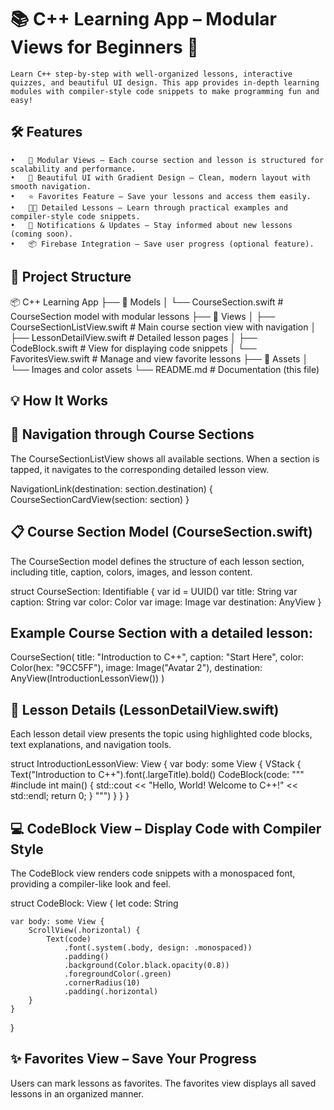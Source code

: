 # 📚 C++ Learning App – Modular Views for Beginners 🚀

	Learn C++ step-by-step with well-organized lessons, interactive quizzes, and beautiful UI design. This app provides in-depth learning modules with compiler-style code snippets to make programming fun and easy!

## 🛠 Features

	•	🧩 Modular Views – Each course section and lesson is structured for scalability and performance.
	•	🎨 Beautiful UI with Gradient Design – Clean, modern layout with smooth navigation.
	•	⭐ Favorites Feature – Save your lessons and access them easily.
	•	🧑‍🏫 Detailed Lessons – Learn through practical examples and compiler-style code snippets.
	•	🔔 Notifications & Updates – Stay informed about new lessons (coming soon).
	•	📦 Firebase Integration – Save user progress (optional feature).

## 📂 Project Structure

📦 C++ Learning App
├── 📂 Models
│   └── CourseSection.swift      # CourseSection model with modular lessons
├── 📂 Views
│   ├── CourseSectionListView.swift  # Main course section view with navigation
│   ├── LessonDetailView.swift      # Detailed lesson pages
│   ├── CodeBlock.swift             # View for displaying code snippets
│   └── FavoritesView.swift         # Manage and view favorite lessons
├── 📂 Assets
│   └── Images and color assets
└── README.md                     # Documentation (this file)

## 💡 How It Works

## 🔗 Navigation through Course Sections

The CourseSectionListView shows all available sections. When a section is tapped, it navigates to the corresponding detailed lesson view.

NavigationLink(destination: section.destination) {
    CourseSectionCardView(section: section)
}

## 📋 Course Section Model (CourseSection.swift)

The CourseSection model defines the structure of each lesson section, including title, caption, colors, images, and lesson content.

struct CourseSection: Identifiable {
    var id = UUID()
    var title: String
    var caption: String
    var color: Color
    var image: Image
    var destination: AnyView
}

## Example Course Section with a detailed lesson:

CourseSection(
    title: "Introduction to C++",
    caption: "Start Here",
    color: Color(hex: "9CC5FF"),
    image: Image("Avatar 2"),
    destination: AnyView(IntroductionLessonView())
)

## 📘 Lesson Details (LessonDetailView.swift)

Each lesson detail view presents the topic using highlighted code blocks, text explanations, and navigation tools.

struct IntroductionLessonView: View {
    var body: some View {
        VStack {
            Text("Introduction to C++").font(.largeTitle).bold()
            CodeBlock(code: """
            #include <iostream>
            int main() {
                std::cout << "Hello, World! Welcome to C++!" << std::endl;
                return 0;
            }
            """)
        }
    }
}

## 💻 CodeBlock View – Display Code with Compiler Style

The CodeBlock view renders code snippets with a monospaced font, providing a compiler-like look and feel.

struct CodeBlock: View {
    let code: String
    
    var body: some View {
        ScrollView(.horizontal) {
            Text(code)
                .font(.system(.body, design: .monospaced))
                .padding()
                .background(Color.black.opacity(0.8))
                .foregroundColor(.green)
                .cornerRadius(10)
                .padding(.horizontal)
        }
    }
}

## ✨ Favorites View – Save Your Progress

Users can mark lessons as favorites. The favorites view displays all saved lessons in an organized manner.

